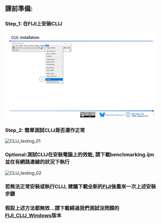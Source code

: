 ## 課前準備:
### Step_1: 在FIJI上安裝CLIJ
![CLIJ_installation](CLIJ_Installation.gif)

### Step_2: 簡單測試CLIJ是否運作正常
![CLIJ_testing_01](CLIJ_testing_01.gif)

### Optional:測試CLIJ在安裝電腦上的效能, 請下載benchmarking.ijm並在有網路連線的狀況下執行
![CLIJ_testing_02](CLIJ_testing_02.gif)

### 若無法正常安裝或執行CLIJ, 建議下載全新的[FIJI](https://fiji.sc/)後重來一次上述安裝步驟

### 假設上述方法都無效...請下載經過我們測試沒問題的[FIJI_CLIJ_Windows](https://drive.google.com/drive/u/0/folders/1mjrMmZxspH0CeKxvldbY9WVEzzr9e_H3)版本

